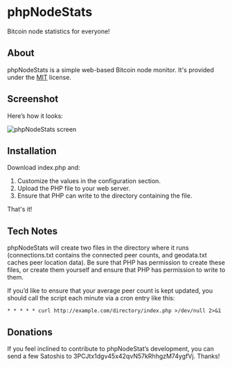 # phpNodeStats

Bitcoin node statistics for everyone!

## About

phpNodeStats is a simple web-based Bitcoin node monitor. It's provided under the [MIT](https://opensource.org/licenses/MIT) license.

## Screenshot

Here’s how it looks:

![phpNodeStats screen](http://i.imgur.com/FzRMinq.png)

## Installation

Download index.php and:
  
1. Customize the values in the configuration section.
2. Upload the PHP file to your web server.
3. Ensure that PHP can write to the directory containing the file.

That's it!

## Tech Notes

phpNodeStats will create two files in the directory where it runs (connections.txt contains the connected peer counts, and geodata.txt caches peer location data). Be sure that PHP has permission to create these files, or create them yourself and ensure that PHP has permission to write to them.

If you’d like to ensure that your average peer count is kept updated, you should call the script each minute via a cron entry like this:

`* * * * * curl http://example.com/directory/index.php >/dev/null 2>&1`

## Donations

If you feel inclined to contribute to phpNodeStat’s development, you can send a few Satoshis to 3PCJtx1dgv45x42qvN57kRhhgzM74ygfVj. Thanks!
